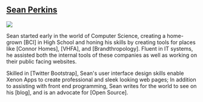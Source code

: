 <h2><a href="http://scperkins.github.io">Sean Perkins</a></h2>
<img src="//1.gravatar.com/avatar/fc19ef3c10009dfcc43ef41e69a20c99?s=250" />
<p>
	Sean started early in the world of Computer Science, creating a home-grown
	[BCI] in High School and honing his skills by creating tools for places like
	[Connor Homes], [VHFA], and [Brandthropology]. Fluent in IT systems, he assisted
	both the internal tools of these companies as well as working on their public
	facing websites.
</p>
<p>
	Skilled in [Twitter Bootstrap], Sean's user interface design skills enable
	Xenon Apps to create professional and sleek looking web pages; In addition to
	assisting with front end programming, Sean writes for the world to see on his 
	[blog], and is an advocate for [Open Source].  
</p>


[BCI]:http://en.wikipedia.org/wiki/Brain–computer_interface
[Connor Homes]:http://connorbuilding.com/
[VHFA]:http://www.vhfa.org/
[Brandthropology]:http://www.brandthropology.com/
[blog]:http://scperkins.github.io/blog.html
[Open Source]:http://opensource.org/
[Twitter Bootstrap]:http://getbootstrap.com/2.3.2/